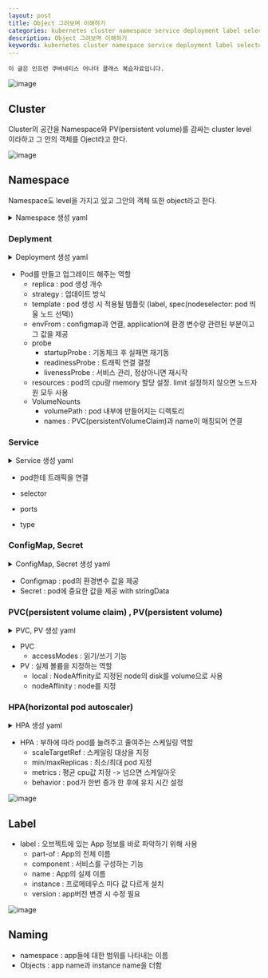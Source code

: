 ```yaml
---
layout: post
title: Object 그려보며 이해하기
categories: kubernetes cluster namespace service deployment label selector object
description: Object 그려보며 이해하기
keywords: kubernetes cluster namespace service deployment label selector object
---
```


~~~
이 글은 인프런 쿠버네티스 어나더 클래스 복습자료입니다.
~~~




![image](https://github.com/user-attachments/assets/a91afa9a-f39c-432b-903d-ce0326443793)

## Cluster
Cluster의 공간을 Namespace와 PV(persistent volume)를 감싸는 cluster level 이라하고 그 안의 객체를 Oject라고 한다.

![image](https://github.com/user-attachments/assets/d21986d8-56ae-4e96-9475-b615a97995b1)

## Namespace
Namespace도 level을 가지고 있고 그안의 객체 또한 object라고 한다.
<details>
<summary>Namespace 생성 yaml</summary>
<div markdown="1">

```yaml
# namespace

apiVersion: v1
kind: Namespace
metadata:
  name: anotherclass-123
  labels:
    part-of: k8s-anotherclass
    managed-by: dashboard

```
</div>
</details>

### Deplyment

<details>
<summary>Deployment 생성 yaml</summary>
<div markdown="1">

```yaml
# Deployment

apiVersion: apps/v1
kind: Deployment
metadata:
  namespace: anotherclass-123
  name: api-tester-1231
  labels:
    part-of: k8s-anotherclass
    component: backend-server
    name: api-tester
    instance: api-tester-1231
    version: 1.0.0
    managed-by: dashboard
spec:
  selector:
    matchLabels:
      part-of: k8s-anotherclass
      component: backend-server
      name: api-tester
      instance: api-tester-1231
  replicas: 2
  strategy:
    type: RollingUpdate
  template:
    metadata:
      labels:
        part-of: k8s-anotherclass
        component: backend-server
        name: api-tester
        instance: api-tester-1231
        version: 1.0.0
    spec:
      nodeSelector:
        kubernetes.io/hostname: k8s-master
      containers:
        - name: api-tester-1231
          image: 1pro/api-tester:v1.0.0
          ports:
          - name: http
            containerPort: 8080
          envFrom:
            - configMapRef:
                name: api-tester-1231-properties
          startupProbe:
            httpGet:
              path: "/startup"
              port: 8080
            periodSeconds: 5
            failureThreshold: 36
          readinessProbe:
            httpGet:
              path: "/readiness"
              port: 8080
            periodSeconds: 10
            failureThreshold: 3
          livenessProbe:
            httpGet:
              path: "/liveness"
              port: 8080
            periodSeconds: 10
            failureThreshold: 3
          resources:
            requests:
              memory: "100Mi"
              cpu: "100m"
            limits:
              memory: "200Mi"
              cpu: "200m"
          volumeMounts:
            - name: files
              mountPath: /usr/src/myapp/files/dev
            - name: secret-datasource
              mountPath: /usr/src/myapp/datasource
      volumes:
        - name: files
          persistentVolumeClaim:
            claimName: api-tester-1231-files
        - name: secret-datasource
          secret:
            secretName: api-tester-1231-postgresql
```


</div>
</details>

* Pod를 만들고 업그레이드 해주는 역할
    * replica : pod 생성 개수
    * strategy : 업데이트 방식
    * template : pod 생성 시 적용될 템플릿 (label, spec(nodeselector: pod 띄울 노드 선택))
    * envFrom : configmap과 연결, application에 환경 변수랑 관련된 부분이고 그 값을 제공
    * probe
        * startupProbe : 기동체크 후 실패면 재기동
        * readinessProbe : 트래픽 연결 결정
        * livenessProbe : 서비스 관리, 정상아니면 재시작
    * resources : pod의 cpu랑 memory 할당 설정. limit 설정하지 않으면 노드자원 모두 사용
    * VolumeNounts
        * volumePath : pod 내부에 만들어지는 디렉토리
        * names : PVC(persistentVolumeClaim)과 name이 매칭되어 연결

### Service

<details>
<summary>Service 생성 yaml</summary>
<div markdown="1">

```yaml
# Service

apiVersion: apps/v1
apiVersion: v1
kind: Service
metadata:
  namespace: anotherclass-123
  name: api-tester-1231
  labels:
    part-of: k8s-anotherclass
    component: backend-server
    name: api-tester
    instance: api-tester-1231
    version: 1.0.0
    managed-by: dashboard
spec:
  selector:
    part-of: k8s-anotherclass
    component: backend-server
    name: api-tester
    instance: api-tester-1231
  ports:
    - port: 80
      targetPort: http
      nodePort: 31231
  type: NodePort
```

</div>
</details>

* pod한테 트래픽을 연결

* selector
* ports
* type

### ConfigMap, Secret

<details>
<summary>ConfigMap, Secret 생성 yaml</summary>
<div markdown="1">

```yaml
# Service

apiVersion: v1
kind: ConfigMap
metadata:
  namespace: anotherclass-123
  name: api-tester-1231-properties
  labels:
    part-of: k8s-anotherclass
    component: backend-server
    name: api-tester
    instance: api-tester-1231
    version: 1.0.0
    managed-by: dashboard
data:
  spring_profiles_active: "dev"
  application_role: "ALL"
  postgresql_filepath: "/usr/src/myapp/datasource/postgresql-info.yaml"
---
apiVersion: v1
kind: Secret
metadata:
  namespace: anotherclass-123
  name: api-tester-1231-postgresql
  labels:
    part-of: k8s-anotherclass
    component: backend-server
    name: api-tester
    instance: api-tester-1231
    version: 1.0.0
    managed-by: dashboard
stringData:
  postgresql-info.yaml: |
    driver-class-name: "org.postgresql.Driver"
    url: "jdbc:postgresql://postgresql:5431"
    username: "dev"
    password: "dev123"
```

</div>
</details>

* Configmap : pod의 환경변수 값을 제공
* Secret : pod에 중요한 값을 제공 with stringData

### PVC(persistent volume claim) , PV(persistent volume)

<details>
<summary>PVC, PV 생성 yaml</summary>
<div markdown="1">

```yaml
# PVC, PV

apiVersion: v1
kind: PersistentVolumeClaim
metadata:
  namespace: anotherclass-123
  name: api-tester-1231-files
  labels:
    part-of: k8s-anotherclass
    component: backend-server
    name: api-tester
    instance: api-tester-1231
    version: 1.0.0
    managed-by: kubectl
spec:
  resources:
    requests:
      storage: 2G
  accessModes:
    - ReadWriteMany
  selector:
    matchLabels:
      part-of: k8s-anotherclass
      component: backend-server
      name: api-tester
      instance: api-tester-1231-files
---
apiVersion: v1
kind: PersistentVolume
metadata:
  name: api-tester-1231-files
  labels:
    part-of: k8s-anotherclass
    component: backend-server
    name: api-tester
    instance: api-tester-1231-files
    version: 1.0.0
    managed-by: dashboard
spec:
  capacity:
    storage: 2G
  volumeMode: Filesystem
  accessModes:
    - ReadWriteMany
  local:
    path: "/root/k8s-local-volume/1231"
  nodeAffinity:
    required:
      nodeSelectorTerms:
        - matchExpressions:
            - {key: kubernetes.io/hostname, operator: In, values: [k8s-master]}
```

</div>
</details>

* PVC
    * accessModes : 읽기/쓰기 기능
* PV : 실제 볼륨을 지정하는 역할
    * local : NodeAffinity로 지정된 node의 disk를 volume으로 사용
    * nodeAffinity : node를 지정

### HPA(horizontal pod autoscaler)

<details>
<summary>HPA 생성 yaml</summary>
<div markdown="1">

```yaml
# HPA

apiVersion: autoscaling/v2
kind: HorizontalPodAutoscaler
metadata:
  namespace: anotherclass-123
  name: api-tester-1231-default
  labels:
    part-of: k8s-anotherclass
    component: backend-server
    name: api-tester
    instance: api-tester-1231
    version: 1.0.0
    managed-by: dashboard
spec:
  scaleTargetRef:
    apiVersion: apps/v1
    kind: Deployment
    name: api-tester-1231
  minReplicas: 2
  maxReplicas: 4
  metrics:
    - type: Resource
      resource:
        name: cpu
        target:
          type: Utilization
          averageUtilization: 60
  behavior:
    scaleUp:
      stabilizationWindowSeconds: 120
```

</div>
</details>

* HPA : 부하에 따라 pod를 늘려주고 줄여주는 스케일링 역할
    * scaleTargetRef : 스케일링 대상을 지정
    * min/maxReplicas : 최소/최대 pod 지정
    * metrics : 평균 cpu값 지정 -> 넘으면 스케일아웃
    * behavior : pod가 한번 증가 한 후에 유지 시간 설정

![image](https://github.com/user-attachments/assets/ccbe9834-16a0-4554-997e-bbbe2f4047dc)

##  Label
* label : 오브젝트에 있는 App 정보를 바로 파악하기 위해 사용
    * part-of : App의 전체 이름
    * component : 서비스를 구성하는 기능
    * name : App의 실제 이름
    * instance : 프로메테우스 마다 값 다르게 설치
    * version : app버전 변경 시 수정 필요

![image](https://github.com/user-attachments/assets/23d0d175-6c18-403f-b40d-e5a8ebc0e2ce)

## Naming
* namespace : app들에 대한 범위를 나타내는 이름
* Objects : app name과 instance name을 더함

